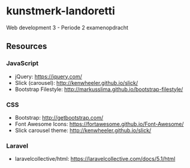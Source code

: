 # kunstmerk-landoretti
Web development 3 - Periode 2 examenopdracht

## Resources

### JavaScript

- jQuery: https://jquery.com/
- Slick (carousel): http://kenwheeler.github.io/slick/
- Bootstrap Filestyle: http://markusslima.github.io/bootstrap-filestyle/

### CSS

- Bootstrap: http://getbootstrap.com/
- Font Awesome Icons: https://fortawesome.github.io/Font-Awesome/
- Slick carousel theme: http://kenwheeler.github.io/slick/

### Laravel

- laravelcollective/html: https://laravelcollective.com/docs/5.1/html